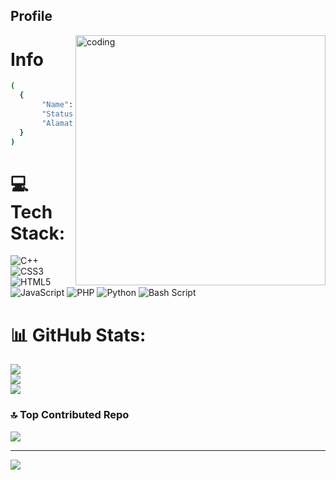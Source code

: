 ## Profile
<img align="right" alt="coding" width="400" src="https://github.com/user-attachments/assets/88bbe285-44a5-4a8b-a82e-c730d835ab4d" />


# Info
```bash
(
  {
       "Name": "ILHAMGanz",
       "Status": "Online",
       "Alamat": "Pemalang, Indonesia",
  }
)
```

# 💻 Tech Stack:
![C++](https://img.shields.io/badge/c++-%2300599C.svg?style=plastic&logo=c%2B%2B&logoColor=white) ![CSS3](https://img.shields.io/badge/css3-%231572B6.svg?style=plastic&logo=css3&logoColor=white) ![HTML5](https://img.shields.io/badge/html5-%23E34F26.svg?style=plastic&logo=html5&logoColor=white) ![JavaScript](https://img.shields.io/badge/javascript-%23323330.svg?style=plastic&logo=javascript&logoColor=%23F7DF1E) ![PHP](https://img.shields.io/badge/php-%23777BB4.svg?style=plastic&logo=php&logoColor=white) ![Python](https://img.shields.io/badge/python-3670A0?style=plastic&logo=python&logoColor=ffdd54) ![Bash Script](https://img.shields.io/badge/bash_script-%23121011.svg?style=plastic&logo=gnu-bash&logoColor=white)
# 📊 GitHub Stats:
![](https://github-readme-stats.vercel.app/api?username=ILHAMGanzz26&theme=tokyonight&hide_border=true&include_all_commits=false&count_private=true)<br/>
![](https://github-readme-streak-stats.herokuapp.com/?user=ILHAMGanzz26&theme=tokyonight&hide_border=true)<br/>
![](https://github-readme-stats.vercel.app/api/top-langs/?username=ILHAMGanzz26&theme=tokyonight&hide_border=true&include_all_commits=false&count_private=true&layout=compact)

### 🔝 Top Contributed Repo
![](https://github-contributor-stats.vercel.app/api?username=ILHAMGanzz26&limit=5&theme=tokyonight&combine_all_yearly_contributions=true)

---
[![](https://visitcount.itsvg.in/api?id=ILHAMGanzz26&icon=3&color=8)](https://visitcount.itsvg.in)

<!-- Proudly created with GPRM ( https://gprm.itsvg.in ) -->
